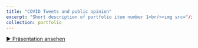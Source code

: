 ```yaml
---
title: "COVID Tweets and public opinion"
excerpt: "Short description of portfolio item number 1<br/><img src="/images/covid_tweets.png" width="250" />"
collection: portfolio
---
```


<a href="/files/project_1.html" target="_blank" class="btn">▶️ Präsentation ansehen</a>
